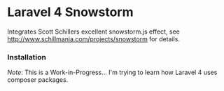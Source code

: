 # Laravel 4 Snowstorm

Integrates Scott Schillers excellent snowstorm.js effect, see http://www.schillmania.com/projects/snowstorm for details.

### Installation

*Note*: This is a Work-in-Progress... I'm trying to learn how Laravel 4 uses composer packages.
